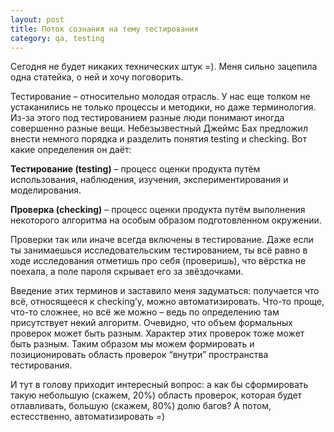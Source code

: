 ```yaml
---
layout: post
title: Поток сознания на тему тестирования
category: qa, testing
---
```


Сегодня не будет никаких технических штук =). Меня сильно зацепила одна статейка, о ней и хочу поговорить.

Тестирование – относительно молодая отрасль. У нас еще толком не устаканились не только процессы и методики, но даже терминология. Из-за этого под тестированием разные люди понимают иногда совершенно разные вещи. Небезызвестный Джеймс Бах предложил внести немного порядка и разделить понятия testing и checking. Вот какие определения он даёт:

**Тестирование (testing)** – процесс оценки продукта путём использования, наблюдения, изучения, экспериментирования и моделирования.

**Проверка (checking)** – процесс оценки продукта путём выполнения некоторого алгоритма на особым образом подготовленном окружении.

Проверки так или иначе всегда включены в тестирование. Даже если ты занимаешься исследовательским тестированием, ты всё равно в ходе исследования отметишь про себя (проверишь), что вёрстка не поехала, а поле пароля скрывает его за звёздочками.

Введение этих терминов и заставило меня задуматься: получается что всё, относящееся к checking’y, можно автоматизировать. Что-то проще, что-то сложнее, но всё же можно – ведь по определению там присутствует некий алгоритм. Очевидно, что объем формальных проверок может быть разным. Характер этих проверок тоже может быть разным. Таким образом мы можем формировать и позиционировать область проверок “внутри” пространства тестирования.

И тут в голову приходит интересный вопрос: а как бы сформировать такую небольшую (скажем, 20%) область проверок, которая будет отлавливать, большую (скажем, 80%) долю багов? А потом, естесственно, автоматизировать =)